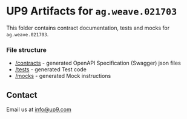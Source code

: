 # UP9 Artifacts for `ag.weave.021703`
This folder contains contract documentation, tests and mocks for `ag.weave.021703`.



### File structure 
- [/contracts](/contracts) - generated OpenAPI Specification (Swagger) json files
- [/tests](/tests) - generated Test code
- [/mocks](/mocks) - generated Mock instructions

## Contact
Email us at info@up9.com
